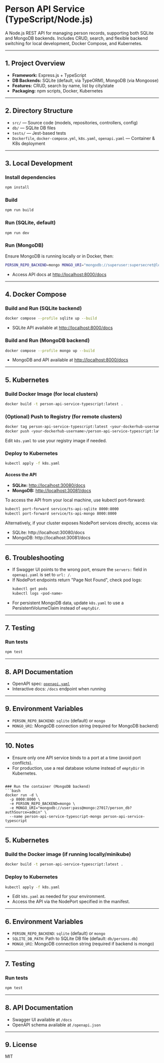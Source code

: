 # Person API Service (TypeScript/Node.js)

A Node.js REST API for managing person records, supporting both SQLite and MongoDB backends. Includes CRUD, search, and flexible backend switching for local development, Docker Compose, and Kubernetes.

---

## 1. Project Overview
- **Framework:** Express.js + TypeScript
- **DB Backends:** SQLite (default, via TypeORM), MongoDB (via Mongoose)
- **Features:** CRUD, search by name, list by city/state
- **Packaging:** npm scripts, Docker, Kubernetes

---

## 2. Directory Structure
- `src/` — Source code (models, repositories, controllers, config)
- `db/` — SQLite DB files
- `tests/` — Jest-based tests
- `Dockerfile`, `docker-compose.yml`, `k8s.yaml`, `openapi.yaml` — Container & K8s deployment

---

## 3. Local Development

### Install dependencies
```bash
npm install
```

### Build
```bash
npm run build
```

### Run (SQLite, default)
```bash
npm run dev
```

### Run (MongoDB)
Ensure MongoDB is running locally or in Docker, then:
```bash
PERSON_REPO_BACKEND=mongo MONGO_URI="mongodb://superuser:supersecret@localhost:27017/person_db?authSource=admin" npm run dev
```

- Access API docs at [http://localhost:8000/docs](http://localhost:8000/docs)

---

## 4. Docker Compose

### Build and Run (SQLite backend)
```bash
docker compose --profile sqlite up --build
```
- SQLite API available at [http://localhost:8000/docs](http://localhost:8000/docs)

### Build and Run (MongoDB backend)
```bash
docker compose --profile mongo up --build
```
- MongoDB and API available at [http://localhost:8000/docs](http://localhost:8000/docs)

---

## 5. Kubernetes

### Build Docker Image (for local clusters)
```bash
docker build -t person-api-service-typescript:latest .
```

### (Optional) Push to Registry (for remote clusters)
```bash
docker tag person-api-service-typescript:latest <your-dockerhub-username>/person-api-service-typescript:latest
docker push <your-dockerhub-username>/person-api-service-typescript:latest
```
Edit `k8s.yaml` to use your registry image if needed.

### Deploy to Kubernetes
```bash
kubectl apply -f k8s.yaml
```

#### Access the API
- **SQLite:** [http://localhost:30080/docs](http://localhost:30080/docs)
- **MongoDB:** [http://localhost:30081/docs](http://localhost:30081/docs)

To access the API from your local machine, use kubectl port-forward:
```bash
kubectl port-forward service/ts-api-sqlite 8000:8000
kubectl port-forward service/ts-api-mongo 8000:8000
```

Alternatively, if your cluster exposes NodePort services directly, access via:
- SQLite: http://localhost:30080/docs
- MongoDB: http://localhost:30081/docs

---

## 6. Troubleshooting

- If Swagger UI points to the wrong port, ensure the `servers:` field in `openapi.yaml` is set to `url: /`.
- If NodePort endpoints return "Page Not Found", check pod logs:
  ```bash
  kubectl get pods
  kubectl logs <pod-name>
  ```
- For persistent MongoDB data, update `k8s.yaml` to use a PersistentVolumeClaim instead of `emptyDir`.

---

## 7. Testing

### Run tests
```bash
npm test
```

---

## 8. API Documentation

- OpenAPI spec: [`openapi.yaml`](./openapi.yaml)
- Interactive docs: `/docs` endpoint when running

---

## 9. Environment Variables

- `PERSON_REPO_BACKEND`: `sqlite` (default) or `mongo`
- `MONGO_URI`: MongoDB connection string (required for MongoDB backend)

---

## 10. Notes
- Ensure only one API service binds to a port at a time (avoid port conflicts).
- For production, use a real database volume instead of `emptyDir` in Kubernetes.

```

### Run the container (MongoDB backend)
```bash
docker run -d \
  -p 8000:8000 \
  -e PERSON_REPO_BACKEND=mongo \
  -e MONGO_URI="mongodb://user:pass@mongo:27017/person_db?authSource=admin" \
  --name person-api-service-typescript-mongo person-api-service-typescript
```

---

## 5. Kubernetes

### Build the Docker image (if running locally/minikube)
```bash
docker build -t person-api-service-typescript:latest .
```

### Deploy to Kubernetes
```bash
kubectl apply -f k8s.yaml
```

- Edit `k8s.yaml` as needed for your environment.
- Access the API via the NodePort specified in the manifest.

---

## 6. Environment Variables
- `PERSON_REPO_BACKEND`: `sqlite` (default) or `mongo`
- `SQLITE_DB_PATH`: Path to SQLite DB file (default: `db/persons.db`)
- `MONGO_URI`: MongoDB connection string (required if backend is mongo)

---

## 7. Testing

### Run tests
```bash
npm test
```

---

## 8. API Documentation
- Swagger UI available at `/docs`
- OpenAPI schema available at `/openapi.json`

---

## 9. License
MIT
